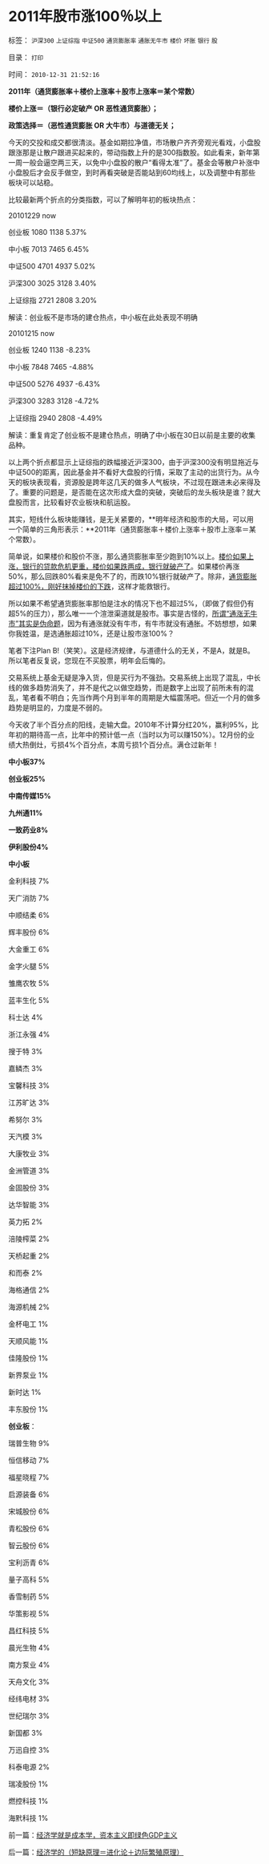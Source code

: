 # 2011年股市涨100％以上

标签： `沪深300` `上证综指` `中证500` `通货膨胀率` `通胀无牛市` `楼价` `坏胀` `银行` `股` 

目录： `打印`

时间： `2010-12-31 21:52:16`

**2011年（通货膨胀率＋楼价上涨率＋股市上涨率＝某个常数）**

**楼价上涨＝（银行必定破产 OR 恶性通货膨胀）；**

**政策选择＝（恶性通货膨胀 OR 大牛市）与道德无关；**



今天的交投和成交都很清淡。基金如期拉净值，市场散户齐齐旁观光看戏，小盘股跟涨那是让散户跟进买起来的，带动指数上升的是300指数股。如此看来，新年第一周一般会逼空两三天，以免中小盘股的散户“看得太准”了。基金会等散户补涨中小盘股后才会反手做空，到时再看突破是否能站到60均线上，以及调整中有那些板块可以站稳。

比较最新两个折点的分类指数，可以了解明年初的板块热点：

20101229 now

创业板 1080 1138 5.37%

中小板 7013 7465 6.45%

中证500 4701 4937 5.02%

沪深300 3025 3128 3.40%

上证综指 2721 2808 3.20%

解读：创业板不是市场的建仓热点，中小板在此处表现不明确

20101215 now

创业板 1240 1138 -8.23%

中小板 7848 7465 -4.88%

中证500 5276 4937 -6.43%

沪深300 3283 3128 -4.72%

上证综指 2940 2808 -4.49%

解读：重复肯定了创业板不是建仓热点，明确了中小板在30日以前是主要的收集品种。

以上两个折点都显示上证综指的跌幅接近沪深300，由于沪深300没有明显拖近与中证500的距离，因此基金并不看好大盘股的行情，采取了主动的出货行为。从今天的板块表现看，资源股是跨年这几天的做多人气板块，不过现在跟进未必来得及了。重要的问题是，是否能在这次形成大盘的突破，突破后的龙头板块是谁？就大盘股而言，比较看好农业板块和航运股。

其实，短线什么板块能赚钱，是无关紧要的，**明年经济和股市的大局，可以用一个简单的三角形表示：**2011年（通货膨胀率＋楼价上涨率＋股市上涨率＝某个常数）。

简单说，如果楼价和股价不涨，那么通货膨胀率至少跑到10%以上。[楼价如果上涨，银行的贷款危机更重，楼价如果跌两成，银行就破产了](../../../2008/9/11/楼价下跌对银行的打击远比传说中的断供大.md)。如果楼价再涨50%，那么回跌80%看来是免不了的，而跌10%银行就破产了。除非，[通货膨胀超过100%，刚好抹掉楼价的下跌](../../../2010/12/30/货币主义导致恶性通货膨胀和大萧条.md)，这样才能救银行。

所以如果不希望通货膨胀率那怕是注水的情况下也不超过5%，（即做了假但仍有超5%的压力），那么唯一一个渲泄渠道就是股市。事实是古怪的，[所谓“通涨无牛市”其实是伪命题](../../../2010/11/12/凭什么说“通胀无牛市”？.md)，因为有通涨就没有牛市，有牛市就没有通胀。不妨想想，如果你我姓温，是选通胀超过10%，还是让股市涨100%？

笔者下注Plan B!（笑笑）。这是经济规律，与道德什么的无关，不是A，就是B。所以笔者反复说，您现在不买股票，明年会后悔的。

交易系统上基金无疑是净入货，但是买行为不强劲。交易系统上出现了混乱，中长线的做多趋势消失了，并不是代之以做空趋势，而是数字上出现了前所未有的混乱，笔者看不明白；先当作两个月到半年的周期是大幅震荡吧。但近一个月的做多趋势是明显的，力度是不弱的。

今天收了半个百分点的阳线，走输大盘。2010年不计算分红20%，赢利95%，比年初的期待高一点，比年中的预计低一点（当时以为可以赚150%）。12月份的业绩大热倒灶，亏损4%个百分点，本周亏损1个百分点。满仓过新年！

**中小板37%**

**创业板25%**

**中南传媒15%**

**九州通11%**

**一致药业8%**

**伊利股份4%**

**中小板**

金利科技 7%

天广消防 7%

中顺结柔 6%

辉丰股份 6%

大金重工 6%

金字火腿 5%

雏鹰农牧 5%

蓝丰生化 5%

科士达 4%

浙江永强 4%

搜于特 3%

嘉鳞杰 3%

宝馨科技 3%

江苏旷达 3%

希努尔 3%

天汽模 3%

大康牧业 3%

金洲管道 3%

金固股份 3%

达华智能 3%

英力拓 2%

涪陵榨菜 2%

天桥起重 2%

和而泰 2%

海格通信 2%

海源机械 2%

金杯电工 1%

天顺风能 1%

佳隆股份 1%

新界泵业 1%

新时达 1%

丰东股份 1%

**创业板**：

瑞普生物 9%

恒信移动 7%

福星晓程 7%

启源装备 6%

宋城股份 6%

青松股份 6%

智云股份 6%

宝利沥青 6%

量子高科 5%

香雪制药 5%

华策影视 5%

昌红科技 5%

晨光生物 4%

南方泵业 4%

天舟文化 3%

经纬电材 3%

世纪瑞尔 3%

新国都 3%

万迅自控 3%

科泰电源 2%

瑞凌股份 1%

燃控科技 1%

海黓科技 1%



前一篇：[经济学就是成本学，资本主义即绿色GDP主义](../../../2010/12/30/经济学就是成本学，资本主义即绿色GDP主义.md)

后一篇：[经济学的（短缺原理＝进化论＋边际繁殖原理）](../../../2010/12/31/经济学的（短缺原理＝进化论＋边际繁殖原理）.md)